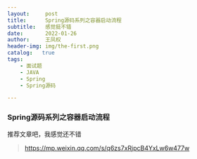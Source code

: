 ```yaml
---
layout:     post
title:      Spring源码系列之容器启动流程
subtitle:   感觉挺不错
date:       2022-01-26
author:     王凤权
header-img: img/the-first.png
catalog:   true
tags:
    - 面试题
    - JAVA 
    - Spring
    - Spring源码

---
```


### Spring源码系列之容器启动流程

推荐文章吧，我感觉还不错

> https://mp.weixin.qq.com/s/q6zs7xRjpcB4YxLw6w477w

